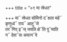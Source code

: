 +++
title = "०९ मा स्रेधत"

+++
मा᳓ स्रेधत सोमिनो द᳓क्षता महे᳓  
कृणुध्वं᳓ राय᳓ आतु᳓जे  
तर᳓णिर् इ᳓ज् जयति क्षे᳓ति पु᳓ष्यति  
न᳓ देवा᳓सः कवत्न᳓वे